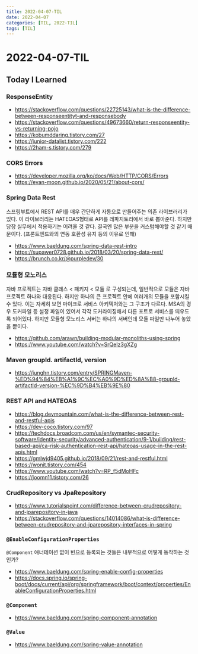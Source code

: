 ```yaml
---
title: 2022-04-07-TIL
date: 2022-04-07
categories: [TIL, 2022-TIL]
tags: [TIL]
---
```


# 2022-04-07-TIL

## Today I Learned

### ResponseEntity

- https://stackoverflow.com/questions/22725143/what-is-the-difference-between-responseentityt-and-responsebody
- https://stackoverflow.com/questions/49673660/return-responseentity-vs-returning-pojo
- https://kobumddaring.tistory.com/27
- https://junior-datalist.tistory.com/222
- https://2ham-s.tistory.com/279

### CORS Errors

- https://developer.mozilla.org/ko/docs/Web/HTTP/CORS/Errors
- https://evan-moon.github.io/2020/05/21/about-cors/

### Spring Data Rest

스프링부트에서 REST API를 매우 간단하게 자동으로 만들어주는 의존 라이브러리가 있다. 이 라이브러리는 HATEOAS형태로 API를 레파지토리에서 바로 뽑아준다. 하지만 당장 실무에서 적용하기는 어려울 것 같다. 결국엔 많은 부분을 커스텀해야할 것 같기 때문이다. (프론트엔드와의 연동 호환성 유지 등의 이유로 인해)

- https://www.baeldung.com/spring-data-rest-intro
- https://supawer0728.github.io/2018/03/20/spring-data-rest/
- https://brunch.co.kr/@purpledev/30

### 모듈형 모노리스

자바 프로젝트는 자바 클래스 < 패키지 < 모듈 로 구성되는데, 일반적으로 모듈은 자바 프로젝트 하나와 대응된다. 하지만 하나의 큰 프로젝트 안에 여러개의 모듈을 포함시킬 수 있다. 이는 자세히 보면 마이크로 서비스 아키텍처와는 그 구조가 다르다. MSA의 경우 도커파일 등 설정 파일이 있어서 각각 도커라이징해서 다른 포트로 서비스를 띄우도록 되어있다. 하지만 모듈형 모노리스 서버는 하나의 서버인데 모듈 파일만 나누어 놓았을 뿐이다.

- https://github.com/arawn/building-modular-monoliths-using-spring
- https://www.youtube.com/watch?v=SrQeIz3gXZg

### Maven groupId. artifactId, version

- https://junghn.tistory.com/entry/SPRINGMaven-%ED%94%84%EB%A1%9C%EC%A0%9D%ED%8A%B8-groupId-artifactId-version-%EC%9D%B4%EB%9E%80

### REST API and HATEOAS

- https://blog.devmountain.com/what-is-the-difference-between-rest-and-restful-apis
- https://dev-coco.tistory.com/97
- https://techdocs.broadcom.com/us/en/symantec-security-software/identity-security/advanced-authentication/9-1/building/rest-based-api/ca-risk-authentication-rest-api/hateoas-usage-in-the-rest-apis.html
- https://gmlwjd9405.github.io/2018/09/21/rest-and-restful.html
- https://wonit.tistory.com/454
- https://www.youtube.com/watch?v=RP_f5dMoHFc
- https://joomn11.tistory.com/26

### CrudRepository vs JpaRepository

- https://www.tutorialspoint.com/difference-between-crudrepository-and-jparepository-in-java
- https://stackoverflow.com/questions/14014086/what-is-difference-between-crudrepository-and-jparepository-interfaces-in-spring

### `@EnableConfigurationProperties`

`@Component` 애너테이션 없이 빈으로 등록되는 것들은 내부적으로 어떻게 동작하는 것인가?

- https://www.baeldung.com/spring-enable-config-properties
- https://docs.spring.io/spring-boot/docs/current/api/org/springframework/boot/context/properties/EnableConfigurationProperties.html

### `@Component`

- https://www.baeldung.com/spring-component-annotation

### `@Value`

- https://www.baeldung.com/spring-value-annotation
